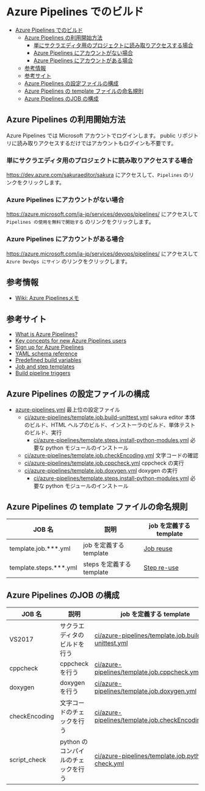 ﻿# Azure Pipelines でのビルド

<!-- TOC -->

- [Azure Pipelines でのビルド](#azure-pipelines-でのビルド)
    - [Azure Pipelines の利用開始方法](#azure-pipelines-の利用開始方法)
        - [単にサクラエディタ用のプロジェクトに読み取りアクセスする場合](#単にサクラエディタ用のプロジェクトに読み取りアクセスする場合)
        - [Azure Pipelines にアカウントがない場合](#azure-pipelines-にアカウントがない場合)
        - [Azure Pipelines にアカウントがある場合](#azure-pipelines-にアカウントがある場合)
    - [参考情報](#参考情報)
    - [参考サイト](#参考サイト)
    - [Azure Pipelines の設定ファイルの構成](#azure-pipelines-の設定ファイルの構成)
    - [Azure Pipelines の template ファイルの命名規則](#azure-pipelines-の-template-ファイルの命名規則)
    - [Azure Pipelines のJOB の構成](#azure-pipelines-のjob-の構成)

<!-- /TOC -->

## Azure Pipelines の利用開始方法

Azure Pipelines では Microsoft アカウントでログインします。
public リポジトリに読み取りアクセスするだけではアカウントもログインも不要です。

### 単にサクラエディタ用のプロジェクトに読み取りアクセスする場合

https://dev.azure.com/sakuraeditor/sakura にアクセスして、`Pipelines` のリンクをクリックします。

### Azure Pipelines にアカウントがない場合

https://azure.microsoft.com/ja-jp/services/devops/pipelines/ にアクセスして `Pipelines の使用を無料で開始する` のリンクをクリックします。


### Azure Pipelines にアカウントがある場合

https://azure.microsoft.com/ja-jp/services/devops/pipelines/ にアクセスして `Azure DevOps にサイン` のリンクをクリックします。

## 参考情報

- [Wiki: Azure Pipelinesメモ](https://github.com/sakura-editor/sakura/wiki/azure-pipelines%E3%83%A1%E3%83%A2)

## 参考サイト

- [What is Azure Pipelines?](https://docs.microsoft.com/en-us/azure/devops/pipelines/get-started/what-is-azure-pipelines?toc=/azure/devops/pipelines/toc.json&bc=/azure/devops/boards/pipelines/breadcrumb/toc.json&view=azure-devops)
- [Key concepts for new Azure Pipelines users](https://docs.microsoft.com/en-us/azure/devops/pipelines/get-started/key-pipelines-concepts?toc=/azure/devops/pipelines/toc.json&bc=/azure/devops/boards/pipelines/breadcrumb/toc.json&view=azure-devops)
- [Sign up for Azure Pipelines](https://docs.microsoft.com/en-us/azure/devops/pipelines/get-started/what-is-azure-pipelines?toc=/azure/devops/pipelines/toc.json&bc=/azure/devops/boards/pipelines/breadcrumb/toc.json&view=azure-devops)
- [YAML schema reference](https://docs.microsoft.com/en-us/azure/devops/pipelines/yaml-schema?view=azure-devops&tabs=schema)
- [Predefined build variables](https://docs.microsoft.com/en-us/azure/devops/pipelines/build/variables?view=azure-devops&tabs=yaml)
- [Job and step templates](https://docs.microsoft.com/en-us/azure/devops/pipelines/process/templates?view=azure-devops)
- [Build pipeline triggers](https://docs.microsoft.com/en-us/azure/devops/pipelines/build/triggers?view=azure-devops&tabs=yaml)


## Azure Pipelines の設定ファイルの構成

- [azure-pipelines.yml](azure-pipelines.yml) 最上位の設定ファイル
  - [ci/azure-pipelines/template.job.build-unittest.yml](ci/azure-pipelines/template.job.build-unittest.yml) sakura editor 本体のビルド、HTML ヘルプのビルド、インストーラのビルド、単体テストのビルド、実行
    - [ci/azure-pipelines/template.steps.install-python-modules.yml](ci/azure-pipelines/template.steps.install-python-modules.yml) 必要な python モジュールのインストール
  - [ci/azure-pipelines/template.job.checkEncoding.yml](ci/azure-pipelines/template.job.checkEncoding.yml) 文字コードの確認
  - [ci/azure-pipelines/template.job.cppcheck.yml](ci/azure-pipelines/template.job.cppcheck.yml) cppcheck の実行
  - [ci/azure-pipelines/template.job.doxygen.yml](ci/azure-pipelines/template.job.doxygen.yml) doxygen の実行
    - [ci/azure-pipelines/template.steps.install-python-modules.yml](ci/azure-pipelines/template.steps.install-python-modules.yml) 必要な python モジュールのインストール

## Azure Pipelines の template ファイルの命名規則

| JOB 名 | 説明 | job を定義する template |
----|----|----
|template.job.***.yml   | job を定義する template   | [Job reuse](https://docs.microsoft.com/en-us/azure/devops/pipelines/process/templates?view=azure-devops#job-reuse) |
|template.steps.***.yml | steps を定義する template | [Step re-use](https://docs.microsoft.com/en-us/azure/devops/pipelines/process/templates?view=azure-devops#step-re-use) |

## Azure Pipelines のJOB の構成

| JOB 名 | 説明 | job を定義する template |
----|----|----
|VS2017               | サクラエディタのビルドを行う | [ci/azure-pipelines/template.job.build-unittest.yml](ci/azure-pipelines/template.job.build-unittest.yml) |
|cppcheck             | cppcheck を行う              | [ci/azure-pipelines/template.job.cppcheck.yml](ci/azure-pipelines/template.job.cppcheck.yml)             |
|doxygen              | doxygen  を行う              | [ci/azure-pipelines/template.job.doxygen.yml](ci/azure-pipelines/template.job.doxygen.yml)               |
|checkEncoding        | 文字コードのチェックを行う   | [ci/azure-pipelines/template.job.checkEncoding.yml](ci/azure-pipelines/template.job.checkEncoding.yml)   |
|script_check         | python のコンパイルのチェックを行う   | [ci/azure-pipelines/template.job.python-check.yml](ci/azure-pipelines/template.job.python-check.yml)   |
